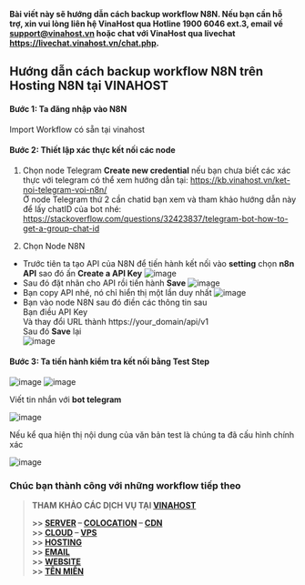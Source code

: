 **Bài viết này sẽ hướng dẫn cách backup workflow N8N. Nếu bạn cần hỗ trợ, xin vui lòng liên hệ VinaHost qua Hotline 1900 6046 ext.3, email về support@vinahost.vn hoặc chat với VinaHost qua livechat https://livechat.vinahost.vn/chat.php.**

## Hướng dẫn cách backup workflow N8N trên Hosting N8N tại VINAHOST  
#### Bước 1: Ta đăng nhập vào N8N
Import Workflow có sẵn tại vinahost


#### Bước 2: Thiết lập xác thực kết nối các node 

1. Chọn node Telegram
  **Create new credential** nếu bạn chưa biết các xác thực với telegram có thể xem hướng dẫn tại: https://kb.vinahost.vn/ket-noi-telegram-voi-n8n/  
   Ở node Telegram thứ 2 cần chatid bạn xem và tham khảo hướng dẫn này để lấy chatID của bot nhé: https://stackoverflow.com/questions/32423837/telegram-bot-how-to-get-a-group-chat-id  
   
2. Chọn Node N8N
- Trước tiên ta tạo API của N8N để tiến hành kết nối vào **setting** chọn **n8n API** sao đó ấn **Create a API Key**
![image](https://github.com/user-attachments/assets/0b23a4ae-cbb5-4a27-b09c-ae8b23e0350d)
- Sau đó đặt nhãn cho API rồi tiến hành **Save**
![image](https://github.com/user-attachments/assets/a3098776-54a7-4a91-a9e3-466ce6758a20)
- Bạn copy API nhé, nó chỉ hiển thị một lần duy nhất
![image](https://github.com/user-attachments/assets/d730eb03-1738-4723-8c7e-d5088771602b)
- Bạn vào node N8N sau đó điền các thông tin sau  
  Bạn điều API Key  
  Và thay đổi URL thành https://your_domain/api/v1  
  Sau đó **Save** lại  
  ![image](https://github.com/user-attachments/assets/7103ed19-456d-47b6-91b8-da77a8057ebe)
  


#### Bước 3: Ta tiến hành kiểm tra kết nối bằng **Test Step**

![image](https://github.com/user-attachments/assets/6d50065a-e510-48b4-9af2-5988385a7a54)
![image](https://github.com/user-attachments/assets/de9808e3-e118-415d-9f4f-702533f3f2b1)

Viết tin nhắn với **bot telegram**

![image](https://github.com/user-attachments/assets/caff0f28-19be-43ed-af6f-7d6c093d6062)

Nếu kể qua hiện thị nội dung của văn bản test là chúng ta đã cấu hình chính xác

![image](https://github.com/user-attachments/assets/f220efe6-446e-4c0b-9f57-2b569112d76e)

### Chúc bạn thành công với những workflow tiếp theo



> **THAM KHẢO CÁC DỊCH VỤ TẠI [VINAHOST](https://vinahost.vn/)**
>
> **\>> [SERVER](https://vinahost.vn/thue-may-chu-rieng/) – [COLOCATION](https://vinahost.vn/colocation.html) – [CDN](https://vinahost.vn/dich-vu-cdn-chuyen-nghiep)**<br>
> **\>> [CLOUD](https://vinahost.vn/cloud-server-gia-re/) – [VPS](https://vinahost.vn/vps-ssd-chuyen-nghiep/)**<br>
> **\>> [HOSTING](https://vinahost.vn/wordpress-hosting)**<br>
> **\>> [EMAIL](https://vinahost.vn/email-hosting)**<br>
> **\>> [WEBSITE](http://vinawebsite.vn/)**<br>
> **\>> [TÊN MIỀN](https://vinahost.vn/ten-mien-gia-re/)**
